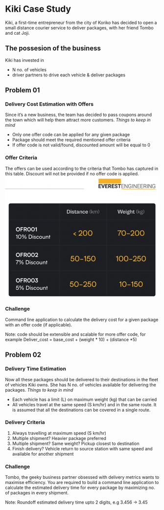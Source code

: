 # Kiki Case Study
Kiki, a first-time entrepreneur from the city of Koriko has decided to open a small distance courier service to deliver packages, with her friend Tombo and cat Joji.

## The possesion of the business
Kiki has invested in
* N no. of vehicles
* driver partners to drive each vehicle & deliver packages

## Problem 01
### Delivery Cost Estimation with Offers
Since it’s a new business, the team has decided to pass coupons around the town which will help them attract more customers.
_Things to keep in mind_
* Only one offer code can be applied for any given package
* Package should meet the required mentioned offer criteria
* If offer code is not valid/found, discounted amount will be equal to 0
### Offer Criteria
The offers can be used according to the criteria that Tombo has captured in this table. Discount will not be provided if no offer code is applied.
![offer criteria](https://github.com/hnhtran/kikiCaseStudy/blob/main/assets/offerCriteria.png)

### Challenge
Command line application to calculate the delivery cost for a given package with an offer code (if applicable).

Note: code should be extensible and scalable for more offer code, for example
Deliver_cost = base_cost + (weight * 10) + (distance *5)

## Problem 02
### Delivery Time Estimation
Now all these packages should be delivered to their destinations in the fleet of vehicles Kiki owns. She has N no. of vehicles available for delivering the packages.
_Things to keep in mind_
* Each vehicle has a limit (L) on maximum weight (kg) that can be carried
* All vehicles travel at the same speed (S km/hr) and in the same route. It is assumed that all the destinations can be covered in a single route.
### Delivery Criteria
1. Always travelling at maximum speed (S km/hr)
2. Multiple shipment? Heavier package preferred
3. Multiple shipment? Same weight? Pickup closest to destination
4. Finish delivery? Vehicle return to source station with same speed and available for another shipment
### Challenge
Tombo, the geeky business partner obsessed with delivery metrics wants to maximise efficiency.
You are required to build a command line application to calculate the estimated delivery time for every package by maximizing no. of packages in every shipment.

Note: Roundoff estimated delivery time upto 2 digits, e.g 3.456 -> 3.45
